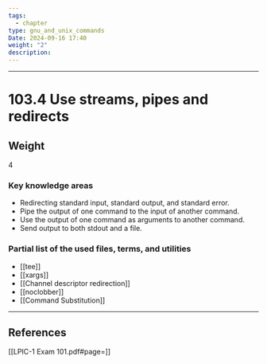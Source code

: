 ```yaml
---
tags:
  - chapter
type: gnu_and_unix_commands
Date: 2024-09-16 17:40
weight: "2"
description:
---
```


___
# 103.4 Use streams, pipes and redirects
## Weight
4

### Key knowledge areas
- Redirecting standard input, standard output, and standard error.
- Pipe the output of one command to the input of another command.
- Use the output of one command as arguments to another command.
- Send output to both stdout and a file.

### Partial list of the used files, terms, and utilities
- [[tee]]
- [[xargs]]
- [[Channel descriptor redirection]]
- [[noclobber]]
- [[Command Substitution]]

___
## References
[[LPIC-1 Exam 101.pdf#page=]]